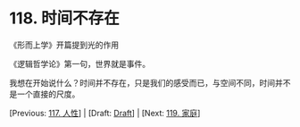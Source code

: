 # 118. 时间不存在

《形而上学》开篇提到光的作用

《逻辑哲学论》第一句，世界就是事件。

我想在开始说什么？时间并不存在，只是我们的感受而已，与空间不同，时间并不是一个直接的尺度。

[Previous: [117. 人性](117.md)] | [Draft: [Draft](../Draft.md)] | [Next: [119. 家庭](119.md)]